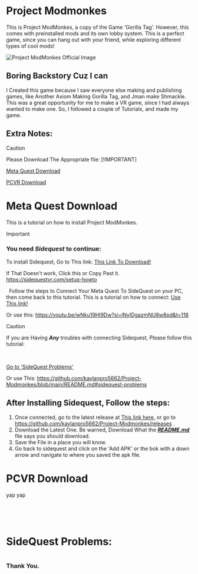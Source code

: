 # Project Modmonkes
This is Project ModMonkes, a copy of the Game 'Gorilla Tag'. However, this comes with preinstalled mods and its own lobby system. This is a perfect game, since you can hang out with your friend, while exploring different types of cool mods!


![Project ModMonkes Official Image](https://github.com/user-attachments/assets/c95a9bc7-715b-4beb-b9af-fca66f22115c)




## Boring Backstory Cuz I can

I Created this game because I saw everyone else making and publishing games, like Another Axiom Making Gorilla Tag, and Jman make Shmackle. This was a great opportunity for me to make a VR game, since I had always wanted to make one. So, I followed a couple of Tutorials, and made my game.

## Extra Notes:
>[!CAUTION]
>Please Download The Appropriate file:
>[!IMPORTANT]
>
> [Meta Quest Download](https://github.com/kaylanpro5662/Project-Modmonkes/edit/main/README.md#meta-quest-download) <!-- This is the Meta Quest Download. -->
>
> [PCVR Download](https://github.com/kaylanpro5662/Project-Modmonkes/edit/main/README.md#pcvr-download) <!-- This is The PCVR Downlaod. -->


# Meta Quest Download
This is a tutorial on how to install Project ModMonkes.

>[!IMPORTANT]
> ### You need **_Sidequest_** to continue:
> To install Sidequest, Go to This link:
> [This Link To Download!](https://sidequestvr.com/setup-howto)
>
> If That Doesn't work, Click this or Copy Past it.
> https://sidequestvr.com/setup-howto
>
> 
> Follow the steps to Connect Your Meta Quest To SideQuest on your PC, then come back to this tutorial. This is a tutorial on how to connect:
> [Use This link!](https://youtu.be/wNku19Hl9Dw?si=lNylDgazmNU8w8pd&t=118)
>
> Or use this:
> https://youtu.be/wNku19Hl9Dw?si=lNylDgazmNU8w8pd&t=118

>[!CAUTION]
> If you are Having **_Any_** troubles with connecting Sidequest, Please follow this tutorial:
>
> 
>
> [Go to 'SideQuest Problems'](https://github.com/kaylanpro5662/Project-Modmonkes/blob/main/README.md#sidequest-problems)
>
> Or use This: https://github.com/kaylanpro5662/Project-Modmonkes/blob/main/README.md#sidequest-problems


## After Installing Sidequest, Follow the steps:

1.  Once connected, go to the latest release at [This link here,](https://github.com/kaylanpro5662/Project-Modmonkes/releases) or go to https://github.com/kaylanpro5662/Project-Modmonkes/releases .
2.  Download the Latest One. Be warned, Download What the [**_README.md_**](https://github.com/kaylanpro5662/Project-Modmonkes/blob/main/README.md) file says you should download.
3.  Save the File in a place you will know.
4.  Go back to sidequest and click on the 'Add APK' or the bok with a down arrow and navigate to where you saved the apk file.





# PCVR Download
yap yap

 

 

# SideQuest Problems:
# <!-- This is the Heading. Im skibidi -->

### Thank You.
